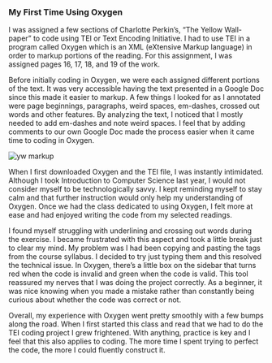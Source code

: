### My First Time Using Oxygen

I was assigned a few sections of Charlotte Perkin’s, “The Yellow Wall-paper” to code using TEI or Text Encoding Initiative. I had to use TEI in a program called Oxygen which is an XML (eXtensive Markup language) in order to markup portions of the reading. For this assignment, I was assigned pages 16, 17, 18, and 19 of the work. 

Before initially coding in Oxygen, we were each assigned different portions of the text. It was very accessible having the text presented in a Google Doc since this made it easier to markup. A few things I looked for as I annotated were page beginnings, paragraphs, weird spaces, em-dashes, crossed out words and other features. By analyzing the text, I noticed that I mostly needed to add em-dashes and note weird spaces. I feel that by adding comments to our own Google Doc made the process easier when it came time to coding in Oxygen. 

![yw markup](https://DanielleNogales.github.io/danielle-nogales-CNU/images/ywdoc.jpg)

When I first downloaded Oxygen and the TEI file, I was instantly intimidated. Although I took Introduction to Computer Science last year, I would not consider myself to be technologically savvy. I kept reminding myself to stay calm and that further instruction would only help my understanding of Oxygen. Once we had the class dedicated to using Oxygen, I felt more at ease and had enjoyed writing the code from my selected readings.

I found myself struggling with underlining and crossing out words during the exercise. I became frustrated with this aspect and took a little break just to clear my mind. My problem was I had been copying and pasting the tags from the course syllabus. I decided to try just typing them and this resolved the technical issue. In Oxygen, there’s a little box on the sidebar that turns red when the code is invalid and green when the code is valid. This tool reassured my nerves that I was doing the project correctly. As a beginner, it was nice knowing when you made a mistake rather than constantly being curious about whether the code was correct or not.

Overall, my experience with Oxygen went pretty smoothly with a few bumps along the road. When I first started this class and read that we had to do the TEI coding project I grew frightened. With anything, practice is key and I feel that this also applies to coding. The more time I spent trying to perfect the code, the more I could fluently construct it.
